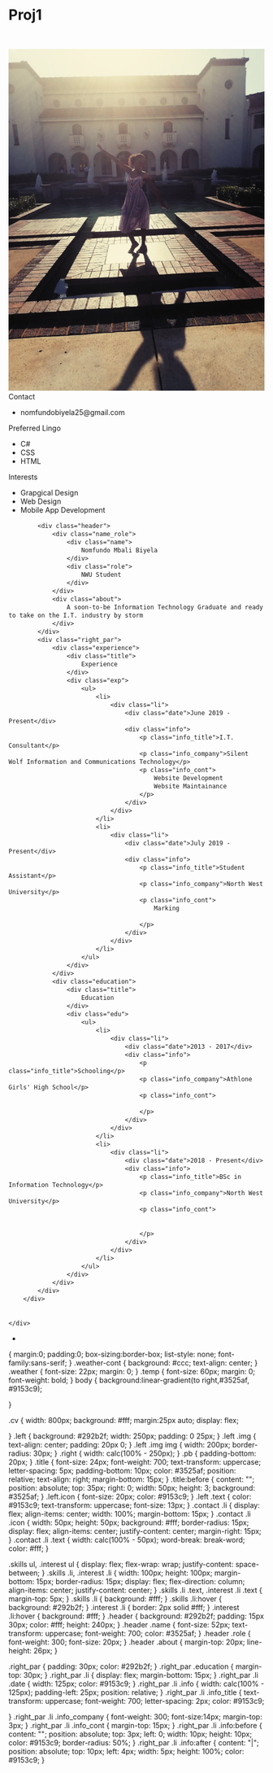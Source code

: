 # Proj1
<html>
<head>
<title> Nomfundo Mbali Biyela Technical Online CV </title>
<met name="viewport" content="width=device-width, initial-scale=1.0">
    <script src="https://code.jquery.com/jquery-3.5.1.min.js"
    integrity="sha256-9/aliU8dGd2tb6OSsuzixeV4y/faTqgFtohetphbbj0="
    crossorigin="anonymous"></script>
<script src="script.js"></script>
<link rel="stylesheet" href="project1.css">
</head>
<body>
    <div class="weather-cont">
        <img class="icon">
        <p class="weather"></p>
        <p class="temp"></p>
    </div>
<div class="wrapper">
    <div class="cv">
        <div class="left">
            <div class="img">
                <img src="Noms.jpg" alt="picture">
            </div>
            <div class="contact wrap pb">
                <div class="title">
                    Contact
                </div>
                <dive class="contact">
                    <ul>
                        <li>
                            <div class="li">
                                <div class="icon"></div>
                                <div class="text">nomfundobiyela25@gmail.com</div>
                            </div>
                        </li>
                    </ul>
                </dive>
            </div>
            <div class="skills wrap pb">
                <div class="title">
                    Preferred Lingo
                </div>
                <dive class="skills">
                    <ul>
                        <li>
                            <div class="li">
                                <div class="icon"></div>
                                <div class="text">C#</div>
                            </div>
                        </li>
                        <li>
                            <div class="li">
                                <div class="icon"></div>
                                <div class="text">CSS</div>
                            </div>
                        </li>
                        <li>
                            <div class="li">
                                <div class="icon"></div>
                                <div class="text">HTML</div>
                            </div>
                        </li>
                    </ul>
                </dive> 
            </div>
            <div class="interests wrap pb">
                <div class="title">
                    Interests
                </div>
                <dive class="interest">
                    <ul>
                        <li>
                            <div class="li">
                                <div class="icon"></div>
                                <div class="text">Grapgical Design</div>
                            </div>
                        </li>
                        <li>
                            <div class="li">
                                <div class="icon"></div>
                                <div class="text">Web Design</div>
                            </div>
                        </li>
                        <li>
                            <div class="li">
                                <div class="icon"></div>
                                <div class="text">Mobile App Development</div>
                            </div>
                        </li>
                    </ul>
                </dive> 
            </div>
        </div>
        <div class="right">
            
            <div class="header">
                <div class="name_role">
                    <div class="name">
                        Nomfundo Mbali Biyela
                    </div>
                    <div class="role">
                        NWU Student
                    </div>
                </div>
                <div class="about">
                    A soon-to-be Information Technology Graduate and ready to take on the I.T. industry by storm
                </div>
            </div> 
            <div class="right_par">
                <div class="experience">
                    <div class="title">
                        Experience
                    </div>
                    <div class="exp">
                        <ul>
                            <li>
                                <div class="li">
                                    <div class="date">June 2019 - Present</div>
                                    <div class="info">
                                        <p class="info_title">I.T. Consultant</p>
                                        <p class="info_company">Silent Wolf Information and Communications Technology</p>
                                        <p class="info_cont">
                                            Website Development
                                            Website Maintainance
                                        </p>
                                    </div>
                                </div>
                            </li>
                            <li>
                                <div class="li">
                                    <div class="date">July 2019 - Present</div>
                                    <div class="info">
                                        <p class="info_title">Student Assistant</p>
                                        <p class="info_company">North West University</p>
                                        <p class="info_cont">
                                            Marking
                                            
                                        </p>
                                    </div>
                                </div>
                            </li>
                        </ul>
                    </div>
                </div>
                <div class="education">
                    <div class="title">
                        Education
                    </div>
                    <div class="edu">
                        <ul>
                            <li>
                                <div class="li">
                                    <div class="date">2013 - 2017</div>
                                    <div class="info">
                                        <p class="info_title">Schooling</p>
                                        <p class="info_company">Athlone Girls' High School</p>
                                        <p class="info_cont">
                                           
                                        </p>
                                    </div>
                                </div>
                            </li>
                            <li>
                                <div class="li">
                                    <div class="date">2018 - Present</div>
                                    <div class="info">
                                        <p class="info_title">BSc in Information Technology</p>
                                        <p class="info_company">North West University</p>
                                        <p class="info_cont">
                                           
                                            
                                        </p>
                                    </div>
                                </div>
                            </li>
                        </ul>
                    </div>
                </div>
            </div>
        </div>

       
    </div>
</div>
</body>
</html>


* 
{
    margin:0;
    padding:0;
    box-sizing:border-box;
    list-style: none;
    font-family:sans-serif;
}
.weather-cont
{
    background: #ccc;
    text-align: center;
}
.weather
{
    font-size: 22px;
    margin: 0;
}
.temp
{
    font-size: 60px;
    margin: 0;
    font-weight: bold;
}
body
{
    background:linear-gradient(to right,#3525af, #9153c9);
    
}

.cv
{
    width: 800px;
    background: #fff;
    margin:25px auto;
    display: flex;

}
.left
{
    background: #292b2f;
    width: 250px;
    padding: 0 25px;
}
.left .img
{
    text-align: center;
    padding: 20px 0;
}
.left .img img
{
    width: 200px;
    border-radius: 30px;
}
.right
{
    width: calc(100% - 250px);
}
.pb
{
    padding-bottom: 20px;
}
.title
{
    font-size: 24px;
    font-weight: 700;
    text-transform: uppercase;
    letter-spacing: 5px;
    padding-bottom: 10px;
    color: #3525af;
    position: relative;
    text-align: right;
    margin-bottom: 15px;
}
.title:before
{
    content: "";
    position: absolute;
    top: 35px;
    right: 0;
    width: 50px;
    height: 3;
    background: #3525af;
}
.left.icon
{
    font-size: 20px;
    color: #9153c9;
}
.left .text
{
    color: #9153c9;
    text-transform: uppercase;
    font-size: 13px;
}
.contact .li
{
   display: flex;
   align-items: center; 
   width: 100%;
   margin-bottom: 15px;
}
.contact .li .icon
{
    width: 50px;
    height: 50px;
    background: #fff;
    border-radius: 15px;
    display: flex;
    align-items: center;
    justify-content: center;
    margin-right: 15px;
}
.contact .li .text
{
    width: calc(100% - 50px);
    word-break: break-word;
    color: #fff;
}

.skills ul,
.interest ul
{
    display: flex;
    flex-wrap: wrap;
    justify-content: space-between;
}
.skills .li,
.interest .li
{
    width: 100px;
    height: 100px;
    margin-bottom: 15px;
    border-radius: 15px;
    display: flex;
    flex-direction: column;
    align-items: center;
    justify-content: center;
}
.skills .li .text,
.interest .li .text
{
    margin-top: 5px;
}
.skills .li
{
    background: #fff;
}
.skills .li:hover
{
    background: #292b2f;
}
.interest .li
{
    border: 2px solid #fff;
}
.interest .li:hover
{
    background: #fff;
}
.header
{
    background: #292b2f;
    padding: 15px 30px;
    color: #fff;
    height: 240px;
}
.header .name
{
    font-size: 52px;
    text-transform: uppercase;
    font-weight: 700;
    color: #3525af;
}
.header .role
{
    font-weight: 300;
    font-size: 20px;
}
.header .about
{
    margin-top: 20px;
    line-height: 26px;
}

.right_par
{
    padding: 30px;
    color: #292b2f;
}
.right_par .education
{
    margin-top: 30px;
}
.right_par .li
{
    display: flex;
    margin-bottom: 15px;
}
.right_par .li .date
{
    width: 125px;
    color: #9153c9;
}
.right_par .li .info
{
    width: calc(100% - 125px);
    padding-left: 25px;
    position: relative;
}
.right_par .li .info_title
{
    text-transform: uppercase;
    font-weight: 700;
    letter-spacing: 2px;
    color: #9153c9;

}
.right_par .li .info_company
{
    font-weight: 300;
    font-size:14px;
    margin-top: 3px;
}
.right_par .li .info_cont
{
    margin-top: 15px;
}
.right_par .li .info:before
{
    content: "";
    position: absolute;
    top: 3px;
    left: 0;
    width: 10px;
    height: 10px;
    color: #9153c9;
    border-radius: 50%;
}
.right_par .li .info:after
{
    content: "|";
    position: absolute;
    top: 10px;
    left: 4px;
    width: 5px;
    height: 100%;
    color: #9153c9;
}   

    


